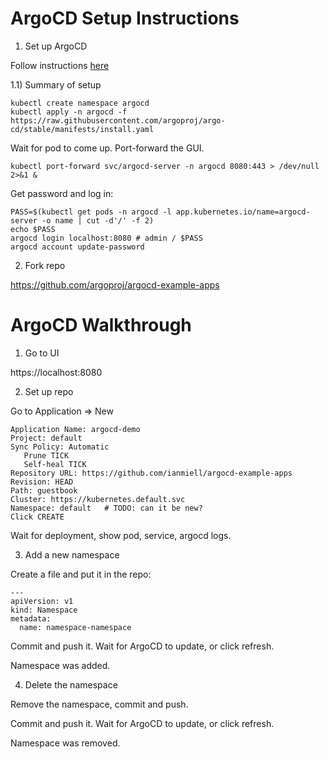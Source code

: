 # ArgoCD Setup Instructions

1) Set up ArgoCD

Follow instructions [here](https://docs.fluxcd.io/en/1.19.0/tutorials/get-started-helm/://argoproj.github.io/argo-cd/getting_started/)

1.1) Summary of setup

```
kubectl create namespace argocd
kubectl apply -n argocd -f https://raw.githubusercontent.com/argoproj/argo-cd/stable/manifests/install.yaml
```

Wait for pod to come up.
Port-forward the GUI.

```
kubectl port-forward svc/argocd-server -n argocd 8080:443 > /dev/null 2>&1 &
```

Get password and log in:

```
PASS=$(kubectl get pods -n argocd -l app.kubernetes.io/name=argocd-server -o name | cut -d'/' -f 2)
echo $PASS
argocd login localhost:8080 # admin / $PASS
argocd account update-password
```

2) Fork repo

https://github.com/argoproj/argocd-example-apps

# ArgoCD Walkthrough

1) Go to UI

https://localhost:8080

2) Set up repo

Go to Application => New

```
Application Name: argocd-demo
Project: default
Sync Policy: Automatic
   Prune TICK
   Self-heal TICK
Repository URL: https://github.com/ianmiell/argocd-example-apps
Revision: HEAD
Path: guestbook
Cluster: https://kubernetes.default.svc
Namespace: default   # TODO: can it be new?
Click CREATE
```
Wait for deployment, show pod, service, argocd logs.

3) Add a new namespace

Create a file and put it in the repo:

```
---
apiVersion: v1
kind: Namespace
metadata:
  name: namespace-namespace
```

Commit and push it. Wait for ArgoCD to update, or click refresh.

Namespace was added.

4) Delete the namespace

Remove the namespace, commit and push.

Commit and push it. Wait for ArgoCD to update, or click refresh.

Namespace was removed.
